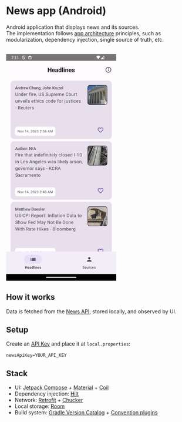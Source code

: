 # News app (Android)

Android application that displays news and its sources.<br>
The implementation follows [app architecture](https://developer.android.com/topic/architecture) principles, such as modularization, dependency injection, single source of truth, etc.<br><br>

<img src="https://github.com/rbrauwers/news-app/blob/main/screenshots/headlines.png" alt="News app" width="300"/>

## How it works
Data is fetched from the [News API](https://newsapi.org/), stored locally, and observed by UI.

## Setup
Create an [API Key](https://newsapi.org/account) and place it at `local.properties`:
```
newsApiKey=YOUR_API_KEY
```

## Stack
- UI: [Jetpack Compose](https://developer.android.com/jetpack/compose) + [Material](https://m3.material.io/develop/android/jetpack-compose) + [Coil](https://coil-kt.github.io/coil/)
- Dependency injection: [Hilt](https://dagger.dev/hilt/)
- Network: [Retrofit](https://square.github.io/retrofit/) + [Chucker](https://github.com/ChuckerTeam/chucker)
- Local storage: [Room](https://developer.android.com/training/data-storage/room)
- Build system: [Gradle Version Catalog](https://docs.gradle.org/current/userguide/platforms.html) + [Convention plugins](https://docs.gradle.org/current/userguide/sharing_build_logic_between_subprojects.html)
